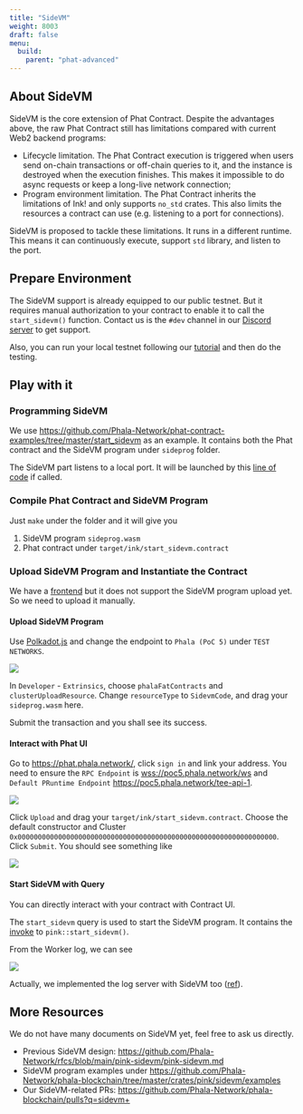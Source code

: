 ```yaml
---
title: "SideVM"
weight: 8003
draft: false
menu:
  build:
    parent: "phat-advanced"
---
```


## About SideVM

SideVM is the core extension of Phat Contract. Despite the advantages above, the raw Phat Contract still has limitations compared with current Web2 backend programs:

- Lifecycle limitation. The Phat Contract execution is triggered when users send on-chain transactions or off-chain queries to it, and the instance is destroyed when the execution finishes. This makes it impossible to do async requests or keep a long-live network connection;
- Program environment limitation. The Phat Contract inherits the limitations of Ink! and only supports `no_std` crates. This also limits the resources a contract can use (e.g. listening to a port for connections).

SideVM is proposed to tackle these limitations. It runs in a different runtime. This means it can continuously execute, support `std` library, and listen to the port.


## Prepare Environment

The SideVM support is already equipped to our public testnet. But it requires manual authorization to your contract to enable it to call the `start_sidevm()` function. Contact us is the `#dev` channel in our [Discord server](https://discord.gg/phala) to get support.

<!-- TODO.shelven -->
Also, you can run your local testnet following our [tutorial](/en-us/build/getting-started/run-a-local-development-network/) and then do the testing.

## Play with it

### Programming SideVM

We use <https://github.com/Phala-Network/phat-contract-examples/tree/master/start_sidevm> as an example. It contains both the Phat contract and the SideVM program under `sideprog` folder.

The SideVM part listens to a local port. It will be launched by this [line of code](https://github.com/Phala-Network/phat-contract-examples/blob/master/start_sidevm/lib.rs#L29) if called.


### Compile Phat Contract and SideVM Program

Just `make` under the folder and it will give you
1. SideVM program `sideprog.wasm`
2. Phat contract under `target/ink/start_sidevm.contract`

### Upload SideVM Program and Instantiate the Contract

We have a [frontend](https://phat.phala.network/) but it does not support the SideVM program upload yet. So we need to upload it manually.

#### Upload SideVM Program

Use [Polkadot.js](https://polkadot.js.org/apps/) and change the endpoint to `Phala (PoC 5)` under `TEST NETWORKS`.

![](https://i.imgur.com/gerZoKj.png)

In `Developer` - `Extrinsics`, choose `phalaFatContracts` and `clusterUploadResource`. Change `resourceType` to `SidevmCode`, and drag your `sideprog.wasm` here.

Submit the transaction and you shall see its success.

#### Interact with Phat UI

Go to <https://phat.phala.network/>, click `sign in` and link your address. You need to ensure the `RPC Endpoint` is <wss://poc5.phala.network/ws> and `Default PRuntime Endpoint` <https://poc5.phala.network/tee-api-1>.

![](https://i.imgur.com/P3X0YVo.png)

Click `Upload` and drag your `target/ink/start_sidevm.contract`. Choose the default constructor and Cluster `0x0000000000000000000000000000000000000000000000000000000000000000`. Click `Submit`. You should see something like

![](https://i.imgur.com/M8PoeTO.png)

#### Start SideVM with Query

You can directly interact with your contract with Contract UI.

The `start_sidevm` query is used to start the SideVM program. It contains the [invoke](https://github.com/Phala-Network/phat-contract-examples/blob/master/start_sidevm/lib.rs#L29) to `pink::start_sidevm()`.

From the Worker log, we can see

![](https://i.imgur.com/DWjOeyh.png)

Actually, we implemented the log server with SideVM too ([ref](https://github.com/Phala-Network/phala-blockchain/pull/855)).

## More Resources

We do not have many documents on SideVM yet, feel free to ask us directly.

- Previous SideVM design: <https://github.com/Phala-Network/rfcs/blob/main/pink-sidevm/pink-sidevm.md>
- SideVM program examples under <https://github.com/Phala-Network/phala-blockchain/tree/master/crates/pink/sidevm/examples>
- Our SideVM-related PRs: <https://github.com/Phala-Network/phala-blockchain/pulls?q=sidevm+>
